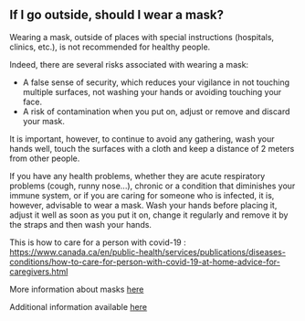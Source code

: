 ## If I go outside, should I wear a mask?

Wearing a mask, outside of places with special instructions (hospitals, clinics, etc.), is not recommended for healthy people.

Indeed, there are several risks associated with wearing a mask:
- A false sense of security, which reduces your vigilance in not touching multiple surfaces, not washing your hands or avoiding touching your face.
- A risk of contamination when you put on, adjust or remove and discard your mask.

It is important, however, to continue to avoid any gathering, wash your hands well, touch the surfaces with a cloth and keep a distance of 2 meters from other people.

If you have any health problems, whether they are acute respiratory problems (cough, runny nose...), chronic or a condition that diminishes your immune system, or if you are caring for someone who is infected, it is, however, advisable to wear a mask. Wash your hands before placing it, adjust it well as soon as you put it on, change it regularly and remove it by the straps and then wash your hands.

This is how to care for a person with covid-19 : https://www.canada.ca/en/public-health/services/publications/diseases-conditions/how-to-care-for-person-with-covid-19-at-home-advice-for-caregivers.html

More information about masks [here](https://www.who.int/emergencies/diseases/novel-coronavirus-2019/advice-for-public/when-and-how-to-use-masks)

Additional information available [here](https://www.canada.ca/en/public-health/services/diseases/2019-novel-coronavirus-infection/prevention-risks.html)
